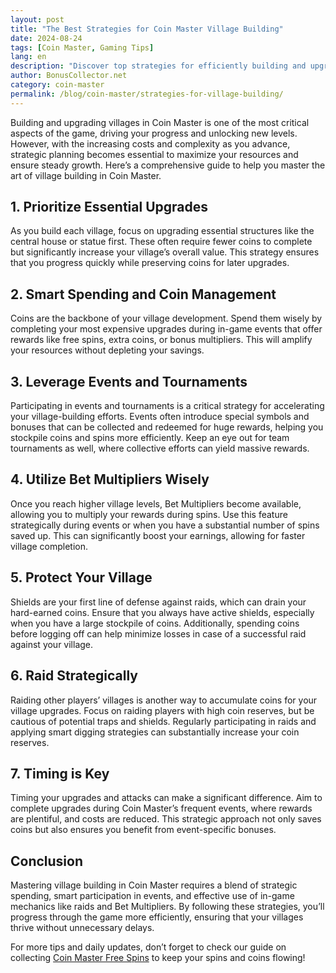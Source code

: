 ```yaml
---
layout: post
title: "The Best Strategies for Coin Master Village Building"
date: 2024-08-24
tags: [Coin Master, Gaming Tips]
lang: en
description: "Discover top strategies for efficiently building and upgrading villages in Coin Master, including tips on resource management, smart spending, and event participation."
author: BonusCollector.net
category: coin-master
permalink: /blog/coin-master/strategies-for-village-building/
---
```


Building and upgrading villages in Coin Master is one of the most critical aspects of the game, driving your progress and unlocking new levels. However, with the increasing costs and complexity as you advance, strategic planning becomes essential to maximize your resources and ensure steady growth. Here’s a comprehensive guide to help you master the art of village building in Coin Master.

## 1. **Prioritize Essential Upgrades**
   
As you build each village, focus on upgrading essential structures like the central house or statue first. These often require fewer coins to complete but significantly increase your village’s overall value. This strategy ensures that you progress quickly while preserving coins for later upgrades.

## 2. **Smart Spending and Coin Management**

Coins are the backbone of your village development. Spend them wisely by completing your most expensive upgrades during in-game events that offer rewards like free spins, extra coins, or bonus multipliers. This will amplify your resources without depleting your savings.

## 3. **Leverage Events and Tournaments**

Participating in events and tournaments is a critical strategy for accelerating your village-building efforts. Events often introduce special symbols and bonuses that can be collected and redeemed for huge rewards, helping you stockpile coins and spins more efficiently. Keep an eye out for team tournaments as well, where collective efforts can yield massive rewards.

## 4. **Utilize Bet Multipliers Wisely**

Once you reach higher village levels, Bet Multipliers become available, allowing you to multiply your rewards during spins. Use this feature strategically during events or when you have a substantial number of spins saved up. This can significantly boost your earnings, allowing for faster village completion.

## 5. **Protect Your Village**

Shields are your first line of defense against raids, which can drain your hard-earned coins. Ensure that you always have active shields, especially when you have a large stockpile of coins. Additionally, spending coins before logging off can help minimize losses in case of a successful raid against your village.

## 6. **Raid Strategically**

Raiding other players’ villages is another way to accumulate coins for your village upgrades. Focus on raiding players with high coin reserves, but be cautious of potential traps and shields. Regularly participating in raids and applying smart digging strategies can substantially increase your coin reserves.

## 7. **Timing is Key**

Timing your upgrades and attacks can make a significant difference. Aim to complete upgrades during Coin Master’s frequent events, where rewards are plentiful, and costs are reduced. This strategic approach not only saves coins but also ensures you benefit from event-specific bonuses.

## Conclusion

Mastering village building in Coin Master requires a blend of strategic spending, smart participation in events, and effective use of in-game mechanics like raids and Bet Multipliers. By following these strategies, you’ll progress through the game more efficiently, ensuring that your villages thrive without unnecessary delays.

For more tips and daily updates, don’t forget to check our guide on collecting [Coin Master Free Spins](https://bonuscollector.net/coin-master-free-spins/) to keep your spins and coins flowing!